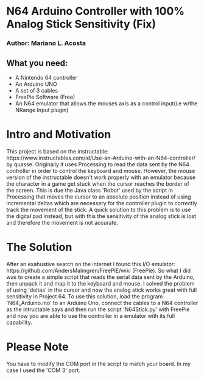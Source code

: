 # N64 Arduino Controller with 100% Analog Stick Sensitivity (Fix) 
<h3>Author: Mariano L. Acosta</h3>
<h2>What you need:</h2>
<ul>
  <li>A Nintendo 64 controller</li>
  <li>An Arduino UNO</li>
  <li>A set of 3 cables</li>
  <li>FreePie Software (Free)</li>
  <li>An N64 emulator that allows the mouses axis as a control input(i.e w/the NRange Input plugin)</li>

</ul>
<h1>Intro and Motivation</h1>
This project is based on the instructable: https://www.instructables.com/id/Use-an-Arduino-with-an-N64-controller/ by quasse. Originally it uses Processing to read the data sent by the N64 controller in order to control the keyboard and mouse. However, the mouse version of the instructable doesn't work properly with an emulator because the character in a game get stuck when the cursor reaches the border of the screen. This is due the Java class 'Robot' used by the script in Processing that moves the cursor to an absolute position instead of using incremental deltas which are necessary for the controller plugin to correctly track the movement of the stick. A quick solution to this problem is to use the digital pad instead, but with this the sensitivity of the analog stick is lost and therefore the movement is not accurate. 

<h1>The Solution</h1>
After an exahustive search on the internet I found this I/O emulator: https://github.com/AndersMalmgren/FreePIE/wiki (FreePie). So what I did was to create a simple script that reads the serial data sent by the Arduino, then unpack it and map it to the keyboard and mouse. I solved the problem of using 'deltas' in the cursor and now the analog stick works great with full sensitivity in Project 64. To use this solution, load the program 'N64_Arduino.ino' to an Arduino Uno, connect the cables to a N64 controller as the intructable says and then run the script 'N64Stick.py' with FreePie and now you are able to use the controller in a emulator with its full capability. 


<h1>Please Note</h1>
You have to modify the COM port in the script to match your board. In my case I used the 'COM 3' port.
